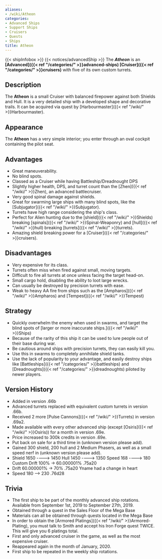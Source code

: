 ```yaml
---
aliases:
- /wiki/Atheon
categories:
- Advanced Ships
- Support Ships
- Cruisers
- Quests
- Ships
title: Atheon
---
```


{{< shipInfobox >}} {{< notices/advancedShip >}} The **_Atheon_** is an **[Advanced]({{< ref "/categories/" >}}advanced-ships) [Cruiser]({{< ref "/categories/" >}}cruisers)** with five of its own custom turrets. 

## Description

The **Atheon** is a small Cruiser with balanced firepower against both Shields and Hull. It is a very detailed ship with a developed shape and decorative trails. It can be acquired via quest by [Harbourmaster]({{< ref "/wiki/" >}}Harbourmaster).

## Appearance

The **Atheon** has a very simple interior; you enter through an oval cockpit containing the pilot seat.

## Advantages

- Great maneuverability.
- No blind spots.
- Classed as a Cruiser while having Battleship/Dreadnought DPS
- Slightly higher health, DPS, and turret count than the [Zhen]({{< ref "/wiki/" >}}Zhen), an advanced battlecruiser.
- Very good spinal damage against shields.
- Great for swarming large ships with many blind spots, like the [Subjugator]({{< ref "/wiki/" >}}Subjugator).
- Turrets have high range considering the ship's class.
- Perfect for Alien hunting due to the [shield]({{< ref "/wiki/" >}}Shields) breaking [spinals]({{< ref "/wiki/" >}}Spinal-Weaponry) and [hull]({{< ref "/wiki/" >}}hull) breaking [turrets]({{< ref "/wiki/" >}}turrets).
- Amazing shield breaking power for a [Cruiser]({{< ref "/categories/" >}}cruisers).

## Disadvantages

- Very expensive for its class.
- Turrets often miss when fired against small, moving targets.
- Difficult to fire all turrets at once unless facing the target head-on.
- Small cargo hold, disabling the ability to loot large wrecks.
- Can usually be destroyed by precision turrets with ease.
- Weak to heavy AA fire from ships such as the [Ampharos]({{< ref "/wiki/" >}}Ampharos) and [Tempest]({{< ref "/wiki/" >}}Tempest)

## Strategy

- Quickly overwhelm the enemy when used in swarms, and target the blind spots of [larger or more inaccurate ships.]({{< ref "/wiki/" >}}Ships)
- Because of the rarity of this ship it can be used to lure people out of their base during war.
- Be cautious around ships with precision turrets, they can easily kill you.
- Use this in swarms to completely annihilate shield tanks.
- Use the lack of popularity to your advantage, and easily destroy ships like [Battleships]({{< ref "/categories/" >}}battleships) and [Dreadnoughts]({{< ref "/categories/" >}}dreadnoughts) piloted by newer players.

## Version History 

- Added in version .66b
- Advanced turrets replaced with equivalent custom turrets in version .66b.
- Received 2 more [Pulse Cannons]({{< ref "/wiki/" >}}Turrets) in version .69a2.
- Made available with every other advanced ship (except [Osiris]({{< ref "/wiki/" >}}Osiris)) for a month in version .69e.
- Price increased to 300k credits in version .69e.
- Put back on sale for a third time in (unknown version please add).
- Gained 300 shield, 200 hull and 2 Medium Phasers, as well as a small speed nerf in (unknown version please add).
- Shield 1650 ----> 1450 Hull 1450 ----> 1350 Speed 168 ----> 180 Custom Drift 100% -> 60.000001% .75a20
- Drift 60.000001% -> 70% .75a20 Yname had a change in heart
- Speed 180 --> 230 .76d28

## Trivia

- The first ship to be part of the monthly advanced ship rotations. Available from September 1st, 2019 to September 27th, 2019.
- Obtained through a quest in the Sales Floor of the Mega Base
- Materials can all be obtained through quests located in the Mega Base
- In order to obtain the [Armored Platings]({{< ref "/wiki/" >}}Armored-Plating), you must talk to Smith and accept his Iron Forge quest TWICE. This will give you 6 platings total.
- First and only advanced cruiser in the game, as well as the most expensive cruiser.
- Reappeared again in the month of January, 2020.
- First ship to be repeated in the weekly ship rotations.